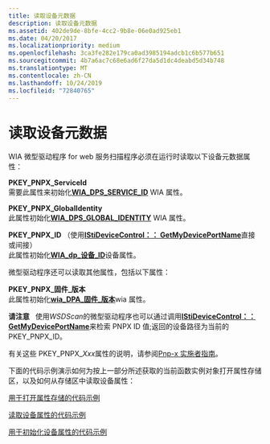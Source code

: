 ```yaml
---
title: 读取设备元数据
description: 读取设备元数据
ms.assetid: 402de9de-8bfe-4cc2-9b8e-06e0ad925eb1
ms.date: 04/20/2017
ms.localizationpriority: medium
ms.openlocfilehash: 3ca3fe282e179ca0ad3985194adcb1c6b577b651
ms.sourcegitcommit: 4b7a6ac7c68e6ad6f27da5d1dc4deabd5d34b748
ms.translationtype: MT
ms.contentlocale: zh-CN
ms.lasthandoff: 10/24/2019
ms.locfileid: "72840765"
---
```

# <a name="reading-device-metadata"></a>读取设备元数据


WIA 微型驱动程序 for web 服务扫描程序必须在运行时读取以下设备元数据属性：

<a href="" id="pkey-pnpx-serviceid"></a>**PKEY\_PNPX\_ServiceId**  
需要此属性来初始化[**WIA\_DPS\_SERVICE\_ID**](https://docs.microsoft.com/windows-hardware/drivers/image/wia-dps-service-id) WIA 属性。

<a href="" id="pkey-pnpx-globalidentity"></a>**PKEY\_PNPX\_GlobalIdentity**  
此属性初始化[**WIA\_DPS\_GLOBAL\_IDENTITY**](https://docs.microsoft.com/windows-hardware/drivers/image/wia-dps-global-identity) WIA 属性。

<a href="" id="pkey-pnpx-id--directly-or-indirectly-by-using-istidevicecontrol--getmydeviceportname-"></a>**PKEY\_PNPX\_ID** （使用[**IStiDeviceControl：： GetMyDevicePortName**](https://docs.microsoft.com/windows-hardware/drivers/ddi/stiusd/nf-stiusd-istidevicecontrol-getmydeviceportname)直接或间接）  
此属性初始化[**WIA\_dp\_设备\_ID**](https://docs.microsoft.com/windows-hardware/drivers/image/wia-dps-device-id)设备属性。

微型驱动程序还可以读取其他属性，包括以下属性：

<a href="" id="pkey-pnpx-firmware-version"></a>**PKEY\_PNPX\_固件\_版本**  
此属性初始化[**wia\_DPA\_固件\_版本**](https://docs.microsoft.com/windows-hardware/drivers/image/wia-dpa-firmware-version)wia 属性。

**请注意**   使用*WSDScan*的微型驱动程序也可以通过调用[**IStiDeviceControl：： GetMyDevicePortName**](https://docs.microsoft.com/windows-hardware/drivers/ddi/stiusd/nf-stiusd-istidevicecontrol-getmydeviceportname)来检索 PNPX ID 值;返回的设备路径为当前的 PKEY\_PNPX\_ID。

 

有关这些 PKEY\_PNPX\_*Xxx*属性的说明，请参阅[Pnp-x 实施者指南](https://go.microsoft.com/fwlink/p/?linkid=242570)。

下面的代码示例演示如何为按上一部分所述获取的当前函数实例对象打开属性存储区，以及如何从存储区中读取设备属性：

[用于打开属性存储的代码示例](code-example-for-opening-a-property-store.md)

[读取设备属性的代码示例](code-example-for-reading-device-properties.md)

[用于初始化设备属性的代码示例](code-example-for-initializing-device-properties.md)

 

 




